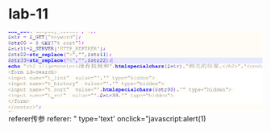 # lab-11
![](vx_images/322864728391815.png)
referer传参
referer: " type='text' onclick="javascript:alert(1)